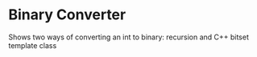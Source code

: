 # Binary Converter
Shows two ways of converting an int to binary: recursion and C++ bitset template class
